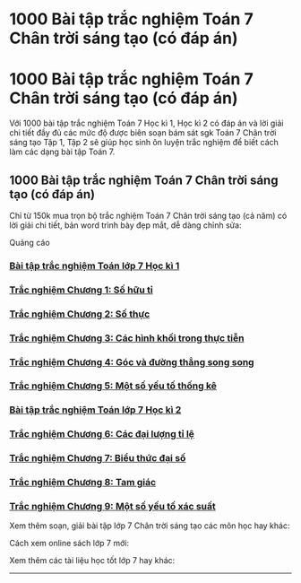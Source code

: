 # 1000 Bài tập trắc nghiệm Toán 7 Chân trời sáng tạo (có đáp án)

# 1000 Bài tập trắc nghiệm Toán 7 Chân trời sáng tạo (có đáp án)

Với 1000 bài tập trắc nghiệm Toán 7 Học kì 1, Học kì 2 có đáp án và lời giải chi tiết đầy đủ các mức độ được biên soạn bám sát sgk Toán 7 Chân trời sáng tạo Tập 1, Tập 2 sẽ giúp học sinh ôn luyện trắc nghiệm để biết cách làm các dạng bài tập Toán 7.

## 1000 Bài tập trắc nghiệm Toán 7 Chân trời sáng tạo (có đáp án)

Chỉ từ 150k mua trọn bộ trắc nghiệm Toán 7 Chân trời sáng tạo (cả năm) có lời giải chi tiết, bản word trình bày đẹp mắt, dễ dàng chỉnh sửa:

Quảng cáo

### [**Bài tập trắc nghiệm Toán lớp 7 Học kì 1**](https://vietjack.com/toan-7-ct/trac-nghiem-toan-lop-7-tap-1-chan-troi.jsp)

### [**Trắc nghiệm Chương 1: Số hữu tỉ**](https://vietjack.com/toan-7-ct/trac-nghiem-chuong-1-so-huu-ti.jsp)

### [**Trắc nghiệm Chương 2: Số thực**](https://vietjack.com/toan-7-ct/trac-nghiem-chuong-2-so-thuc.jsp)

### [**Trắc nghiệm Chương 3: Các hình khối trong thực tiễn**](https://vietjack.com/toan-7-ct/trac-nghiem-chuong-3-cac-hinh-khoi-trong-thuc-tien.jsp)

### [**Trắc nghiệm Chương 4: Góc và đường thẳng song song**](https://vietjack.com/toan-7-ct/trac-nghiem-chuong-4-goc-va-duong-thang-song-song.jsp)

### [**Trắc nghiệm Chương 5: Một số yếu tố thống kê**](https://vietjack.com/toan-7-ct/trac-nghiem-chuong-5-mot-so-yeu-to-thong-ke.jsp)

### [**Bài tập trắc nghiệm Toán lớp 7 Học kì 2**](https://vietjack.com/toan-7-ct/trac-nghiem-toan-lop-7-tap-2-chan-troi.jsp)

### [**Trắc nghiệm Chương 6: Các đại lượng tỉ lệ**](https://vietjack.com/toan-7-ct/trac-nghiem-chuong-6-cac-dai-luong-ti-le.jsp)

### [**Trắc nghiệm Chương 7: Biểu thức đại số**](https://vietjack.com/toan-7-ct/trac-nghiem-chuong-7-bieu-thuc-dai-so.jsp)

### [**Trắc nghiệm Chương 8: Tam giác**](https://vietjack.com/toan-7-ct/trac-nghiem-chuong-8-tam-giac.jsp)

### [**Trắc nghiệm Chương 9: Một số yếu tố xác suất**](https://vietjack.com/toan-7-ct/trac-nghiem-chuong-9-mot-so-yeu-to-xac-suat.jsp)

Xem thêm soạn, giải bài tập lớp 7 Chân trời sáng tạo các môn học hay khác:

Cách xem online sách lớp 7 mới:

Xem thêm các tài liệu học tốt lớp 7 hay khác:

* * *
